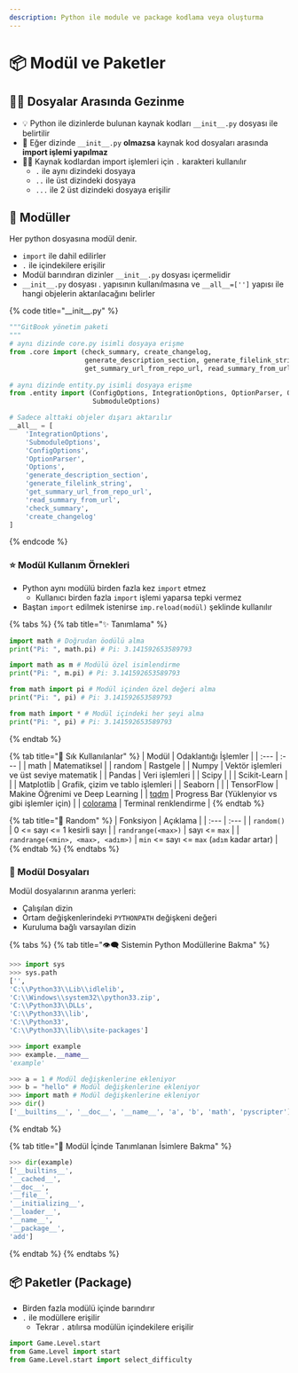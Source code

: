 ```yaml
---
description: Python ile module ve package kodlama veya oluşturma
---
```


# 📦 Modül ve Paketler

## 🚶‍♂️ Dosyalar Arasında Gezinme

* 💡 Python ile dizinlerde bulunan kaynak kodları `__init__.py` dosyası ile belirtilir
* 📢 Eğer dizinde `__init__.py` **olmazsa** kaynak kod dosyaları arasında **import işlemi yapılmaz** 
* 👨‍💻 Kaynak kodlardan import işlemleri için `.` karakteri kullanılır
  * `.` ile aynı dizindeki dosyaya
  * `..` ile üst dizindeki dosyaya
  * `...` ile 2 üst dizindeki dosyaya erişilir

## 📂 Modüller

Her python dosyasına modül denir.

* `import` ile dahil edilirler
* `.` ile içindekilere erişilir
* Modül barındıran dizinler `__init__.py` dosyası içermelidir
* `__init__.py` dosyası . yapısının kullanılmasına ve `__all__=['']` yapısı ile hangi objelerin aktarılacağını belirler

{% code title="\_\_init\_\_.py" %}
```python
"""GitBook yönetim paketi
"""
# aynı dizinde core.py isimli dosyaya erişme
from .core import (check_summary, create_changelog,
                   generate_description_section, generate_filelink_string,
                   get_summary_url_from_repo_url, read_summary_from_url)
                   
# aynı dizinde entity.py isimli dosyaya erişme
from .entity import (ConfigOptions, IntegrationOptions, OptionParser, Options,
                     SubmoduleOptions)

# Sadece alttaki objeler dışarı aktarılır
__all__ = [
    'IntegrationOptions',
    'SubmoduleOptions',
    'ConfigOptions',
    'OptionParser',
    'Options',
    'generate_description_section',
    'generate_filelink_string',
    'get_summary_url_from_repo_url',
    'read_summary_from_url',
    'check_summary',
    'create_changelog'
]
```
{% endcode %}

### ⭐ Modül Kullanım Örnekleri

* Python aynı modülü birden fazla kez `import` etmez
  * Kullanıcı birden fazla `import` işlemi yaparsa tepki vermez
* Baştan `import` edilmek istenirse `imp.reload(modül)` şeklinde kullanılır

{% tabs %}
{% tab title="✨ Tanımlama" %}
```python
import math # Doğrudan öodülü alma
print("Pi: ", math.pi) # Pi: 3.141592653589793
```

```python
import math as m # Modülü özel isimlendirme
print("Pi: ", m.pi) # Pi: 3.141592653589793
```

```python
from math import pi # Modül içinden özel değeri alma
print("Pi: ", pi) # Pi: 3.141592653589793
```

```python
from math import * # Modül içindeki her şeyi alma
print("Pi: ", pi) # Pi: 3.141592653589793
```
{% endtab %}

{% tab title="🌟 Sık Kullanılanlar" %}
| Modül | Odaklantığı İşlemler |
| :--- | :--- |
| math | Matematiksel |
| random | Rastgele |
| Numpy | Vektör işlemleri ve üst seviye matematik |
| Pandas | Veri işlemleri |
| Scipy |  |
| Scikit-Learn |  |
| Matplotlib | Grafik, çizim ve tablo işlemleri |
| Seaborn |  |
| TensorFlow | Makine Öğrenimi ve Deep Learning |
| [tqdm](https://tqdm.github.io/) | Progress Bar \(Yüklenyior vs gibi işlemler için\) |
| [colorama](https://www.geeksforgeeks.org/print-colors-python-terminal/) | Terminal renklendirme |
{% endtab %}

{% tab title="🎲 Random" %}
| Fonksiyon | Açıklama |
| :--- | :--- |
| `random()` | 0 &lt;= sayı &lt;= 1 kesirli sayı |
| `randrange(<max>)` | sayı &lt;= `max` |
| `randrange(<min>, <max>, <adım>)` | `min` &lt;= sayı &lt;= `max` \(`adım` kadar artar\) |
{% endtab %}
{% endtabs %}

### 📁 Modül Dosyaları

Modül dosyalarının aranma yerleri:

* Çalışılan dizin
* Ortam değişkenlerindeki `PYTHONPATH` değişkeni değeri
* Kuruluma bağlı varsayılan dizin

{% tabs %}
{% tab title="👁‍🗨 Sistemin Python Modüllerine Bakma" %}
```python
>>> import sys
>>> sys.path
['',
'C:\\Python33\\Lib\\idlelib',
'C:\\Windows\\system32\\python33.zip',
'C:\\Python33\\DLLs',
'C:\\Python33\\lib',
'C:\\Python33',
'C:\\Python33\\lib\\site-packages']

>>> import example
>>> example.__name__
'example'

>>> a = 1 # Modül değişkenlerine ekleniyor
>>> b = "hello" # Modül değişkenlerine ekleniyor
>>> import math # Modül değişkenlerine ekleniyor
>>> dir()
['__builtins__', '__doc__', '__name__', 'a', 'b', 'math', 'pyscripter']
```
{% endtab %}

{% tab title="👀 Modül İçinde Tanımlanan İsimlere Bakma" %}
```python
>>> dir(example)
['__builtins__',
'__cached__',
'__doc__',
'__file__',
'__initializing__',
'__loader__',
'__name__',
'__package__',
'add']
```
{% endtab %}
{% endtabs %}

## 📦 Paketler \(Package\)

* Birden fazla modülü içinde barındırır
* `.` ile modüllere erişilir
  * Tekrar `.` atılırsa modülün içindekilere erişilir

```python
import Game.Level.start
from Game.Level import start
from Game.Level.start import select_difficulty
```

